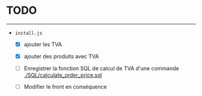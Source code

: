 # TODO

---
- `install.js`
    - [x] ajouter les TVA
    - [x] ajouter des produits avec TVA
    - [ ] Enregistrer la fonction SQL de calcul de TVA d'une commande [./SQL/calculate_order_price.sql](./SQL/calculate_order_price.sql)
    - [ ] Modifier le front en conséquence

